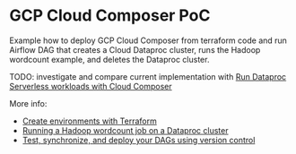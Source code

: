 # GCP Cloud Composer PoC

Example how to deploy GCP Cloud Composer from terraform code and run Airflow DAG that creates a Cloud Dataproc cluster, runs the Hadoop
wordcount example, and deletes the Dataproc cluster.

TODO: investigate and compare current implementation with [Run Dataproc Serverless workloads with Cloud Composer](https://cloud.google.com/composer/docs/composer-2/run-dataproc-workloads)

More info:
- [Create environments with Terraform](https://cloud.google.com/composer/docs/composer-2/terraform-create-environments)
- [Running a Hadoop wordcount job on a Dataproc cluster](https://cloud.google.com/composer/docs/tutorials/hadoop-wordcount-job#airflow-2_1)
- [Test, synchronize, and deploy your DAGs using version control](https://cloud.google.com/composer/docs/dag-cicd-integration-guide)
